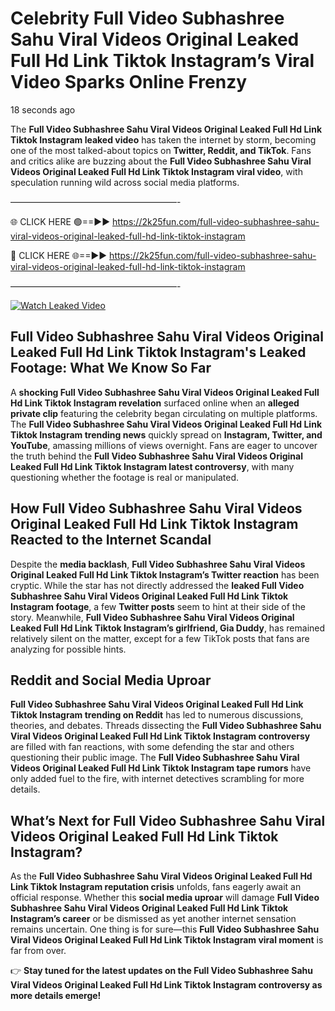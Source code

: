 # Celebrity Full Video Subhashree Sahu Viral Videos Original Leaked Full Hd Link Tiktok Instagram’s Viral Video Sparks Online Frenzy

18 seconds ago

The **Full Video Subhashree Sahu Viral Videos Original Leaked Full Hd Link Tiktok Instagram leaked video** has taken the internet by storm, becoming one of the most talked-about topics on **Twitter, Reddit, and TikTok**. Fans and critics alike are buzzing about the **Full Video Subhashree Sahu Viral Videos Original Leaked Full Hd Link Tiktok Instagram viral video**, with speculation running wild across social media platforms.

———————————————————-

🌐 CLICK HERE 🟢==►► https://2k25fun.com/full-video-subhashree-sahu-viral-videos-original-leaked-full-hd-link-tiktok-instagram

🔴 CLICK HERE 🌐==►► https://2k25fun.com/full-video-subhashree-sahu-viral-videos-original-leaked-full-hd-link-tiktok-instagram

———————————————————-

[![Watch Leaked Video](https://miro.medium.com/v2/resize:fit:828/format:webp/1*cilzJN44JGOrTw9NJCrNHA.gif "Watch Leaked Video")](https://2k25fun.com/full-video-subhashree-sahu-viral-videos-original-leaked-full-hd-link-tiktok-instagram)

## **Full Video Subhashree Sahu Viral Videos Original Leaked Full Hd Link Tiktok Instagram's Leaked Footage: What We Know So Far**  
A **shocking Full Video Subhashree Sahu Viral Videos Original Leaked Full Hd Link Tiktok Instagram revelation** surfaced online when an **alleged private clip** featuring the celebrity began circulating on multiple platforms. The **Full Video Subhashree Sahu Viral Videos Original Leaked Full Hd Link Tiktok Instagram trending news** quickly spread on **Instagram, Twitter, and YouTube**, amassing millions of views overnight. Fans are eager to uncover the truth behind the **Full Video Subhashree Sahu Viral Videos Original Leaked Full Hd Link Tiktok Instagram latest controversy**, with many questioning whether the footage is real or manipulated.  

## **How Full Video Subhashree Sahu Viral Videos Original Leaked Full Hd Link Tiktok Instagram Reacted to the Internet Scandal**  
Despite the **media backlash**, **Full Video Subhashree Sahu Viral Videos Original Leaked Full Hd Link Tiktok Instagram’s Twitter reaction** has been cryptic. While the star has not directly addressed the **leaked Full Video Subhashree Sahu Viral Videos Original Leaked Full Hd Link Tiktok Instagram footage**, a few **Twitter posts** seem to hint at their side of the story. Meanwhile, **Full Video Subhashree Sahu Viral Videos Original Leaked Full Hd Link Tiktok Instagram’s girlfriend, Gia Duddy**, has remained relatively silent on the matter, except for a few TikTok posts that fans are analyzing for possible hints.  

## **Reddit and Social Media Uproar**  
**Full Video Subhashree Sahu Viral Videos Original Leaked Full Hd Link Tiktok Instagram trending on Reddit** has led to numerous discussions, theories, and debates. Threads dissecting the **Full Video Subhashree Sahu Viral Videos Original Leaked Full Hd Link Tiktok Instagram controversy** are filled with fan reactions, with some defending the star and others questioning their public image. The **Full Video Subhashree Sahu Viral Videos Original Leaked Full Hd Link Tiktok Instagram tape rumors** have only added fuel to the fire, with internet detectives scrambling for more details.  

## **What’s Next for Full Video Subhashree Sahu Viral Videos Original Leaked Full Hd Link Tiktok Instagram?**  
As the **Full Video Subhashree Sahu Viral Videos Original Leaked Full Hd Link Tiktok Instagram reputation crisis** unfolds, fans eagerly await an official response. Whether this **social media uproar** will damage **Full Video Subhashree Sahu Viral Videos Original Leaked Full Hd Link Tiktok Instagram’s career** or be dismissed as yet another internet sensation remains uncertain. One thing is for sure—this **Full Video Subhashree Sahu Viral Videos Original Leaked Full Hd Link Tiktok Instagram viral moment** is far from over.  

👉 **Stay tuned for the latest updates on the Full Video Subhashree Sahu Viral Videos Original Leaked Full Hd Link Tiktok Instagram controversy as more details emerge!**  